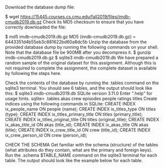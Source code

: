 Download the database dump file:

$ wget https://15445.courses.cs.cmu.edu/fall2019/files/imdb-cmudb2019.db.gz
Check its MD5 checksum to ensure that you have correctly downloaded the file:

$ md5 imdb-cmudb2019.db.gz 
MD5 (imdb-cmudb2019.db.gz) = 6443351d4b55eb3c881622bd60a8dc5b
Unzip the database from the provided database dump by running the following commands on your shell. Note that the database file be 900MB after you decompress it.
$ gunzip imdb-cmudb2019.db.gz
$ sqlite3 imdb-cmudb2019.db
We have prepared a random sample of the original dataset for this assignment. Although this is not required to complete the assignment, the complete dataset is available by following the steps here.

Check the contents of the database by running the .tables command on the sqlite3 terminal. You should see 6 tables, and the output should look like this:
$ sqlite3 imdb-cmudb2019.db
SQLite version 3.11.0
Enter ".help" for usage hints.
sqlite> .tables
akas      crew      episodes  people    ratings   titles
Create indices using the following commands in SQLite:
CREATE INDEX ix_people_name ON people (name);
CREATE INDEX ix_titles_type ON titles (type);
CREATE INDEX ix_titles_primary_title ON titles (primary_title);
CREATE INDEX ix_titles_original_title ON titles (original_title);
CREATE INDEX ix_akas_title_id ON akas (title_id);
CREATE INDEX ix_akas_title ON akas (title);
CREATE INDEX ix_crew_title_id ON crew (title_id);
CREATE INDEX ix_crew_person_id ON crew (person_id);

CHECK THE SCHEMA
Get familiar with the schema (structure) of the tables (what attributes do they contain, what are the primary and foreign keys). Run the .schema $TABLE_NAME command on the sqlite3 terminal for each table. The output should look like the example below for each table.
